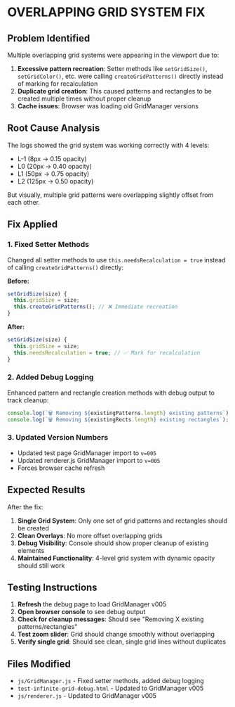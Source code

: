 # OVERLAPPING GRID SYSTEM FIX

## Problem Identified
Multiple overlapping grid systems were appearing in the viewport due to:
1. **Excessive pattern recreation**: Setter methods like `setGridSize()`, `setGridColor()`, etc. were calling `createGridPatterns()` directly instead of marking for recalculation
2. **Duplicate grid creation**: This caused patterns and rectangles to be created multiple times without proper cleanup
3. **Cache issues**: Browser was loading old GridManager versions

## Root Cause Analysis
The logs showed the grid system was working correctly with 4 levels:
- L-1 (8px → 0.15 opacity)
- L0 (20px → 0.40 opacity) 
- L1 (50px → 0.75 opacity)
- L2 (125px → 0.50 opacity)

But visually, multiple grid patterns were overlapping slightly offset from each other.

## Fix Applied

### 1. Fixed Setter Methods
Changed all setter methods to use `this.needsRecalculation = true` instead of calling `createGridPatterns()` directly:

**Before:**
```javascript
setGridSize(size) {
  this.gridSize = size;
  this.createGridPatterns(); // ❌ Immediate recreation
}
```

**After:**
```javascript
setGridSize(size) {
  this.gridSize = size;
  this.needsRecalculation = true; // ✅ Mark for recalculation
}
```

### 2. Added Debug Logging
Enhanced pattern and rectangle creation methods with debug output to track cleanup:
```javascript
console.log(`🗑️ Removing ${existingPatterns.length} existing patterns`);
console.log(`🗑️ Removing ${existingRects.length} existing rectangles`);
```

### 3. Updated Version Numbers
- Updated test page GridManager import to `v=005`
- Updated renderer.js GridManager import to `v=005`
- Forces browser cache refresh

## Expected Results

After the fix:
1. **Single Grid System**: Only one set of grid patterns and rectangles should be created
2. **Clean Overlays**: No more offset overlapping grids
3. **Debug Visibility**: Console should show proper cleanup of existing elements
4. **Maintained Functionality**: 4-level grid system with dynamic opacity should still work

## Testing Instructions

1. **Refresh** the debug page to load GridManager v005
2. **Open browser console** to see debug output
3. **Check for cleanup messages**: Should see "Removing X existing patterns/rectangles"
4. **Test zoom slider**: Grid should change smoothly without overlapping
5. **Verify single grid**: Should see clean, single grid lines without duplicates

## Files Modified

- `js/GridManager.js` - Fixed setter methods, added debug logging
- `test-infinite-grid-debug.html` - Updated to GridManager v005
- `js/renderer.js` - Updated to GridManager v005
